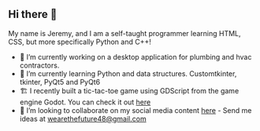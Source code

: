 ## Hi there 👋

My name is Jeremy, and I am a self-taught programmer learning HTML, CSS, but more specifically Python and C++!

- 🔭 I’m currently working on a desktop application for plumbing and hvac contractors.
- 🌱 I’m currently learning Python and data structures. Customtkinter, tkinter, PyQt5 and PyQt6
- 🏗️ I recently built a tic-tac-toe game using GDScript from the game engine Godot. You can check it out [here](https://kyodaina.itch.io/tictactoegb)
- 👯 I’m looking to collaborate on my social media content [here](https://www.instagram.com/k.e.seifert/#)
          - Send me ideas at wearethefuture48@gmail.com

<!--
**kyodaii/kyodaii** is a ✨ _special_ ✨ repository because its `README.md` (this file) appears on your GitHub profile.

Here are some ideas to get you started:

- 🔭 I’m currently working on ...
- 🌱 I’m currently learning ...
- 👯 I’m looking to collaborate on ...
- 🤔 I’m looking for help with ...
- 💬 Ask me about ...
- 📫 How to reach me: ...
- 😄 Pronouns: ...
- ⚡ Fun fact: ...
-->
